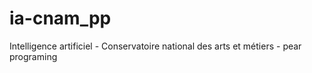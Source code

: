 # ia-cnam_pp
Intelligence artificiel - Conservatoire national des arts et métiers - pear programing 
